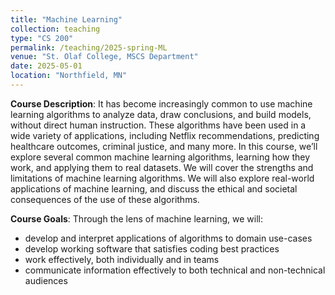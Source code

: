 ```yaml
---
title: "Machine Learning"
collection: teaching
type: "CS 200"
permalink: /teaching/2025-spring-ML
venue: "St. Olaf College, MSCS Department"
date: 2025-05-01
location: "Northfield, MN"
---
```


**Course Description**: It has become increasingly common to use machine learning algorithms to analyze data, draw conclusions, and build models, without direct human instruction. These algorithms have been used in a wide variety of applications, including Netflix recommendations, predicting healthcare outcomes, criminal justice, and many more. In this course, we’ll explore several common machine learning algorithms, learning how they work, and applying them to real datasets. We will cover the strengths and limitations of machine learning algorithms. We will also explore real-world applications of machine learning, and discuss the ethical and societal consequences of the use of these algorithms.

**Course Goals**: Through the lens of machine learning, we will:
- develop and interpret applications of algorithms to domain use-cases
- develop working software that satisfies coding best practices
- work effectively, both individually and in teams
- communicate information effectively to both technical and non-technical audiences
